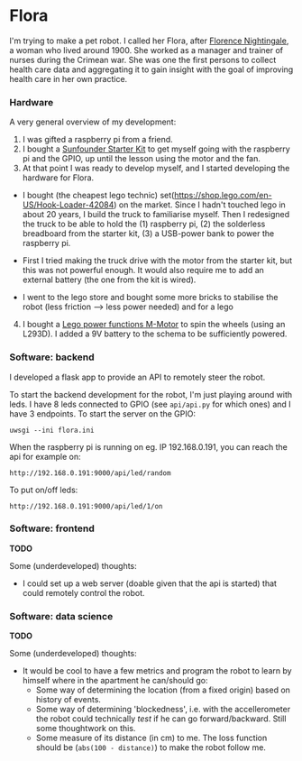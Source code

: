 # Flora

I'm trying to make a pet robot.  I called her Flora, after [Florence Nightingale](https://en.wikipedia.org/wiki/Florence_Nightingale), a woman who lived around 1900.  She worked as a manager and trainer of nurses during the Crimean war.  She was one the first persons to collect health care data and aggregating it to gain insight with the goal of improving health care in her own practice.

### Hardware

A very general overview of my development:
1. I was gifted a raspberry pi from a friend.
2. I bought a [Sunfounder Starter Kit](https://www.sunfounder.com/) to get myself going with the raspberry pi and the GPIO, up until the lesson using the motor and the fan.
3. At that point I was ready to develop myself, and I started developing the hardware for Flora.  
  - I bought (the cheapest lego technic) set(https://shop.lego.com/en-US/Hook-Loader-42084) on the market.  Since I hadn't touched lego in about 20 years, I build the truck to familiarise myself.  Then I redesigned the truck to be able to hold the (1) raspberry pi, (2) the solderless breadboard from the starter kit, (3) a USB-power bank to power the raspberry pi.

  - First I tried making the truck drive with the motor from the starter kit, but this was not powerful enough.  It would also require me to add an external battery (the one from the kit is wired).

  - I went to the lego store and bought some more bricks to stabilise the robot (less friction --> less power needed) and for a lego

4. I bought a [Lego power functions M-Motor](https://shop.lego.com/en-US/LEGO-Power-Functions-M-Motor-8883) to spin the wheels (using an L293D).  I added a 9V battery to the schema to be sufficiently powered.


### Software: backend

I developed a flask app to provide an API to remotely steer the robot.  

To start the backend development for the robot, I'm just playing around with leds.  I have 8 leds connected to GPIO (see `api/api.py` for which ones) and I have 3 endpoints.  To start the server  on the GPIO:

    uwsgi --ini flora.ini

When the raspberry pi is running on eg. IP 192.168.0.191, you can reach the api for example on:

    http://192.168.0.191:9000/api/led/random

To put on/off leds:

    http://192.168.0.191:9000/api/led/1/on

### Software: frontend

**TODO**

Some (underdeveloped) thoughts:
- I could set up a web server (doable given that the api is started) that could remotely control the robot.

### Software: data science

**TODO**

Some (underdeveloped) thoughts:

- It would be cool to have a few metrics and program the robot to learn by himself where in the apartment he can/should go:
  - Some way of determining the location (from a fixed origin) based on history of events.
  - Some way of determining 'blockedness', i.e. with the accellerometer the robot could technically _test_ if he can go forward/backward.  Still some thoughtwork on this.
  - Some measure of its distance (in cm) to me.  The loss function should be (`abs(100 - distance)`) to make the robot follow me.
